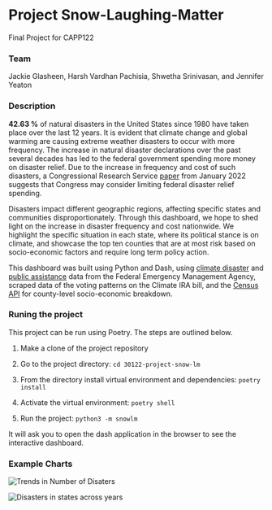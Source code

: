 # Project Snow-Laughing-Matter

Final Project for CAPP122

### Team

Jackie Glasheen, Harsh Vardhan Pachisia, Shwetha Srinivasan, and Jennifer Yeaton

### Description

**42.63 %** of natural disasters in the United States since 1980 have taken place over the last 12 years. It is evident that climate change and global warming are causing extreme weather disasters to occur with more frequency. The increase in natural disaster declarations over the past several decades has led to the federal government spending more money on disaster relief.  Due to the increase in frequency and cost of such disasters,  a Congressional Research Service [paper](https://sgp.fas.org/crs/homesec/R45484.pdf) from January 2022 suggests that Congress may consider limiting federal disaster relief spending. 

Disasters impact different geographic regions, affecting specific states and communities disproportionately. Through this dashboard, we hope to shed light on the increase in disaster frequency and cost nationwide. We highlight the specific situation in each state, where its political stance is on climate, and showcase the top ten counties that are at most risk based on socio-economic factors and require long term policy action. 

This dashboard was built using Python and Dash, using [climate disaster](https://www.fema.gov/openfema-data-page/disaster-declarations-summaries-v2) and [public assistance](https://www.fema.gov/openfema-data-page/public-assistance-funded-project-summaries-v1) data from the Federal Emergency Management Agency, scraped data of the voting patterns on the Climate IRA bill, and the [Census API](https://www.census.gov/data/developers/data-sets.html) for county-level socio-economic breakdown. 

### Runing the project

This project can be run using Poetry. The steps are outlined below.

1. Make a clone of the project repository

2. Go to the project directory: `cd 30122-project-snow-lm`

3. From the directory install virtual environment and dependencies: `poetry install`

4. Activate the virtual environment: `poetry shell`

5. Run the project: `python3 -m snowlm`

It will ask you to open the dash application in the browser to see the interactive dashboard. 

### Example Charts

![Trends in Number of Disaters](https://drive.google.com/file/d/1b5LcTK_xHHWHlqe9LvI3PgQm-4jkCMeo/view?usp=sharing)

![Disasters in states across years](https://drive.google.com/file/d/1b5LcTK_xHHWHlqe9LvI3PgQm-4jkCMeo/view?usp=sharing)
